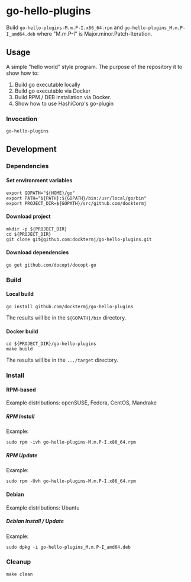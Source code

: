 # go-hello-plugins

Build `go-hello-plugins-M.m.P-I.x86_64.rpm`
and   `go-hello-plugins_M.m.P-I_amd64.deb`
where "M.m.P-I" is Major.minor.Patch-Iteration.

## Usage

A simple "hello world" style program.
The purpose of the repository it to show how to:

1. Build go executable locally
1. Build go executable via Docker
1. Build RPM / DEB installation via Docker.
1. Show how to use HashiCorp's go-plugin

### Invocation

```console
go-hello-plugins
```

## Development

### Dependencies

#### Set environment variables

```console
export GOPATH="${HOME}/go"
export PATH="${PATH}:${GOPATH}/bin:/usr/local/go/bin"
export PROJECT_DIR=${GOPATH}/src/github.com/docktermj
```

#### Download project

```console
mkdir -p ${PROJECT_DIR}
cd ${PROJECT_DIR}
git clone git@github.com:docktermj/go-hello-plugins.git
```

#### Download dependencies

```console
go get github.com/docopt/docopt-go
```

### Build

#### Local build

```console
go install github.com/docktermj/go-hello-plugins
```

The results will be in the `${GOPATH}/bin` directory.

#### Docker build

```console
cd ${PROJECT_DIR}/go-hello-plugins
make build
```

The results will be in the `.../target` directory.

### Install

#### RPM-based

Example distributions: openSUSE, Fedora, CentOS, Mandrake

##### RPM Install

Example:

```console
sudo rpm -ivh go-hello-plugins-M.m.P-I.x86_64.rpm
```

##### RPM Update

Example: 

```console
sudo rpm -Uvh go-hello-plugins-M.m.P-I.x86_64.rpm
```

#### Debian

Example distributions: Ubuntu

##### Debian Install / Update

Example:

```console
sudo dpkg -i go-hello-plugins_M.m.P-I_amd64.deb
```

### Cleanup

```console
make clean
```
